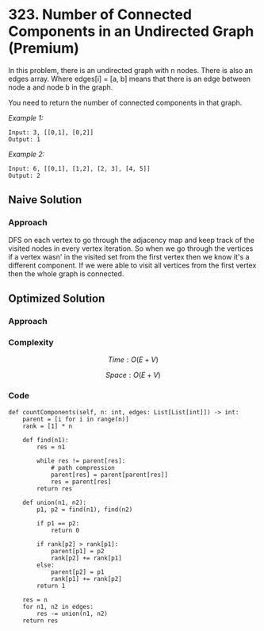 # 323. Number of Connected Components in an Undirected Graph (Premium)
In this problem, there is an undirected graph with n nodes. There is also an edges array. Where edges[i] = [a, b] means that there is an edge between node a and node b in the graph.

You need to return the number of connected components in that graph.

*Example 1:*

```
Input: 3, [[0,1], [0,2]]
Output: 1
```

*Example 2:*

```
Input: 6, [[0,1], [1,2], [2, 3], [4, 5]]
Output: 2
```

## Naive Solution

### Approach
DFS on each vertex to go through the adjacency map and keep track of the visited nodes in every vertex iteration. So when we go through the vertices if a vertex wasn' in the visited set from the first vertex then we know it's a different component. If we were able to visit all vertices from the first vertex then the whole graph is connected.

## Optimized Solution

### Approach


### Complexity
$$Time: O(E + V)$$

$$Space: O(E + V)$$

### Code
```
def countComponents(self, n: int, edges: List[List[int]]) -> int:
    parent = [i for i in range(n)]
    rank = [1] * n

    def find(n1):
        res = n1
        
        while res != parent[res]:
            # path compression
            parent[res] = parent[parent[res]]
            res = parent[res]
        return res

    def union(n1, n2):
        p1, p2 = find(n1), find(n2)

        if p1 == p2:
            return 0

        if rank[p2] > rank[p1]:
            parent[p1] = p2
            rank[p2] += rank[p1]
        else:
            parent[p2] = p1
            rank[p1] += rank[p2]
        return 1

    res = n
    for n1, n2 in edges:
        res -= union(n1, n2)
    return res
```